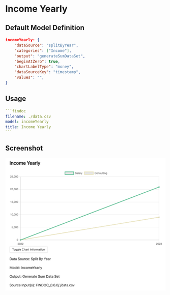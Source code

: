 # Income Yearly

## Default Model Definition

```json
incomeYearly: {
    "dataSource": "splitByYear",
    "categories": ["Income"],
    "output": "generateSumDataSet",
    "beginAtZero": true,
    "chartLabelType": "money",
    "dataSourceKey": "timestamp",
    "values": "",
}
```

## Usage

````yml
```findoc
filename: ./data.csv
model: incomeYearly
title: Income Yearly
```
````

## Screenshot

![Income Yearly](/img/models/incomeYearly.png)
